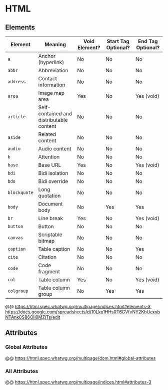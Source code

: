 # HTML

## Elements

| Element | Meaning | Void Element? | Start Tag Optional? | End Tag Optional? |
| --- | --- | --- | --- | --- |
| `a` | Anchor (hyperlink) | No | No | No |
| `abbr` | Abbreviation | No | No | No |
| `address` | Contact information | No | No | No |
| `area` | Image map area | Yes | No | Yes (void) |
| `article` | Self-contained and distributable content | No | No | No |
| `aside` | Related content | No | No | No |
| `audio` | Audio content | No | No | No |
| `b` | Attention | No | No | No |
| `base` | Base URL | Yes | No | Yes (void) |
| `bdi` | Bidi isolation | No | No | No |
| `bdo` | Bidi override | No | No | No |
| `blockquote` | Long quotation | No | No | No |
| `body` | Document body | No | Yes | Yes |
| `br` | Line break | Yes | No | Yes (void) |
| `button` | Button | No | No | No |
| `canvas` | Scriptable bitmap | No | No | No |
| `caption` | Table caption | No | No | Yes |
| `cite` | Citation | No | No | No |
| `code` | Code fragment | No | No | No |
| `col` | Table column | Yes | No | Yes (void) |
| `colgroup` | Table column group | No | Yes | Yes |

@@ https://html.spec.whatwg.org/multipage/indices.html#elements-3, https://docs.google.com/spreadsheets/d/10Lko1HHsRT6GVfvNY2KbUexybNTAnk0S86OIl0MZjTs/edit

## Attributes

### Global Attributes

@@ https://html.spec.whatwg.org/multipage/dom.html#global-attributes

### All Attributes

@@ https://html.spec.whatwg.org/multipage/indices.html#attributes-3
